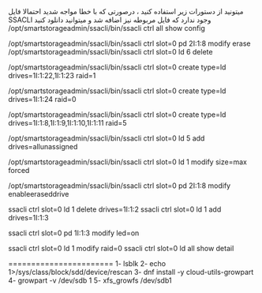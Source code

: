 میتونید از دستورات زیر استفاده کنید ، درصورتی که با خطا مواجه شدید احتمالا فایل SSACLI وجود ندارد که فایل مربوطه نیز اضافه شد و میتوانید دانلود کنید
/opt/smartstorageadmin/ssacli/bin/ssacli ctrl all show config
 
  /opt/smartstorageadmin/ssacli/bin/ssacli ctrl slot=0 pd 2I:1:8 modify erase
  /opt/smartstorageadmin/ssacli/bin/ssacli ctrl slot=0 ld 6 delete
 
  /opt/smartstorageadmin/ssacli/bin/ssacli ctrl slot=0 create type=ld drives=1I:1:22,1I:1:23 raid=1
  
   /opt/smartstorageadmin/ssacli/bin/ssacli ctrl slot=0 create type=ld drives=1I:1:24 raid=0
  
  /opt/smartstorageadmin/ssacli/bin/ssacli ctrl slot=0 create type=ld drives=1I:1:8,1I:1:9,1I:1:10,1I:1:11 raid=5
  
  
   /opt/smartstorageadmin/ssacli/bin/ssacli ctrl slot=0 ld 5 add drives=allunassigned
   
   /opt/smartstorageadmin/ssacli/bin/ssacli ctrl slot=0 ld 1 modify size=max forced

   /opt/smartstorageadmin/ssacli/bin/ssacli ctrl slot=0 pd 2I:1:8 modify enableeraseddrive 

ssacli ctrl slot=0 ld 1 delete drives=1I:1:2
ssacli ctrl slot=0 ld 1 add drives=1I:1:3

ssacli ctrl slot=0 pd 1I:1:3 modify led=on

ssacli ctrl slot=0 ld 1 modify raid=0
ssacli ctrl slot=0 ld all show detail

=======================
1- lsblk
2- echo 1>/sys/class/block/sdd/device/rescan
3- dnf install -y cloud-utils-growpart
4- growpart -v /dev/sdb 1
5- xfs_growfs /dev/sdb1 
